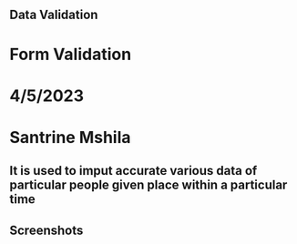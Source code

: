 ## Data Validation

# Form Validation

# 4/5/2023

# Santrine Mshila

## It is used to imput accurate various data of particular  people given place within a particular time

## Screenshots
